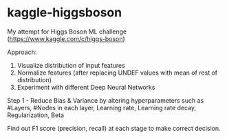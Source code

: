 # kaggle-higgsboson
My attempt for Higgs Boson ML challenge (https://www.kaggle.com/c/higgs-boson)

Approach:

1. Visualize distribution of input features 
2. Normalize features (after replacing UNDEF values with mean of rest of distribution)
3. Experiment with different Deep Neural Networks

Step 1 - Reduce Bias & Variance by altering hyperparameters such as 
  #Layers, 
  #Nodes in each layer, 
  Learning rate,
  Learning rate decay,
  Regularization,
  Beta 
  
Find out F1 score (precision, recall) at each stage to make correct decision. 
  
